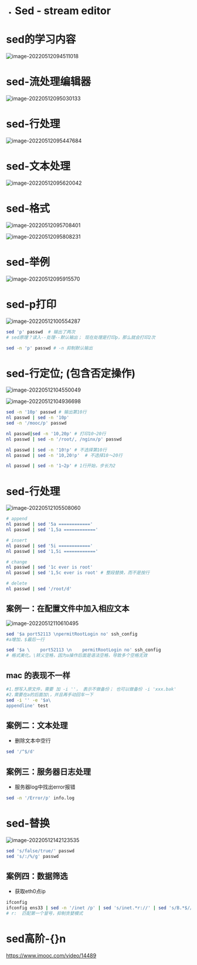 - # Sed - stream editor

# sed的学习内容

![image-20220512094511018](https://oss-kelvinvan.oss-cn-chengdu.aliyuncs.com/img/image-20220512094511018.png)

# sed-流处理编辑器

![image-20220512095030133](https://oss-kelvinvan.oss-cn-chengdu.aliyuncs.com/img/image-20220512095030133.png)



# sed-行处理

![image-20220512095447684](https://oss-kelvinvan.oss-cn-chengdu.aliyuncs.com/img/image-20220512095447684.png)



# sed-文本处理

![image-20220512095620042](https://oss-kelvinvan.oss-cn-chengdu.aliyuncs.com/img/image-20220512095620042.png)

# sed-格式

![image-20220512095708401](https://oss-kelvinvan.oss-cn-chengdu.aliyuncs.com/img/image-20220512095708401.png)

![image-20220512095808231](https://oss-kelvinvan.oss-cn-chengdu.aliyuncs.com/img/image-20220512095808231.png)

# sed-举例

![image-20220512095915570](https://oss-kelvinvan.oss-cn-chengdu.aliyuncs.com/img/image-20220512095915570.png)

# sed-p打印

![image-20220512100554287](https://oss-kelvinvan.oss-cn-chengdu.aliyuncs.com/img/image-20220512100554287.png)

```bash
sed 'p' passwd  # 输出了两次
# sed原理？读入--处理--默认输出； 现在处理是打印p，那么就会打印2次

sed -n 'p' passwd # -n 抑制默认输出
```



# sed-行定位; (包含否定操作)

![image-20220512104550049](https://oss-kelvinvan.oss-cn-chengdu.aliyuncs.com/img/image-20220512104550049.png)

![image-20220512104936698](https://oss-kelvinvan.oss-cn-chengdu.aliyuncs.com/img/image-20220512104936698.png)

```bash
sed -n '10p' passwd # 输出第10行
nl passwd | sed -n '10p'
sed -n '/mooc/p' passwd

nl passwd|sed -n '10,20p' # 打印10~20行
nl passwd | sed -n '/root/, /nginx/p' passwd 

nl passwd | sed -n '10!p' # 不选择第10行
nl passwd | sed -n '10,20!p'  # 不选择10～20行

nl passwd | sed -n '1~2p' # 1行开始，步长为2
```



# sed-行处理

![image-20220512105508060](https://oss-kelvinvan.oss-cn-chengdu.aliyuncs.com/img/image-20220512105508060.png)

```bash
# append
nl passwd | sed '5a ============'
nl passwd | sed '1,5a ============'

# insert
nl passwd | sed '5i ============'
nl passwd | sed '1,5i ============'

# change
nl passwd | sed '1c ever is root'
nl passwd | sed '1,5c ever is root' # 整段替换，而不是按行

# delete
nl passwd | sed '/root/d'

```



## 案例一：在配置文件中加入相应文本

![image-20220512110610495](https://oss-kelvinvan.oss-cn-chengdu.aliyuncs.com/img/image-20220512110610495.png)

```bash
sed '$a port52113 \npermitRootLogin no' ssh_config  
#a增加，$最后一行

sed '$a \    port52113 \n    permitRootLogin no' ssh_config  
# 格式美化。\转义空格，因为a操作后面是语法空格，导致多个空格无效

```

##  mac 的表现不一样

```bash
#1.想写入原文件，需要 加 -i ''， 表示不做备份； 也可以做备份 -i 'xxx.bak'
#2.需要在a的后面加\，并且再手动回车一下
sed -i '' -e '$a\
appendline' test
```



## 案例二：文本处理

- 删除文本中空行

```bash
sed '/^$/d'
```



## 案例三：服务器日志处理

- 服务器log中找出error报错

```bash
sed -n '/Error/p' info.log
```



# sed-替换

![image-20220512142123535](https://oss-kelvinvan.oss-cn-chengdu.aliyuncs.com/img/image-20220512142123535.png)

```bash
sed 's/false/true/' passwd
sed 's/:/%/g' passwd
```



## 案例四：数据筛选

- 获取eth0点ip

```bash
ifconfig
ifconfig ens33 | sed -n '/inet /p' | sed 's/inet.*r://' | sed 's/B.*$//'
# r:  匹配第一个冒号，抑制贪婪模式
```



# sed高阶-{}n

https://www.imooc.com/video/14489

